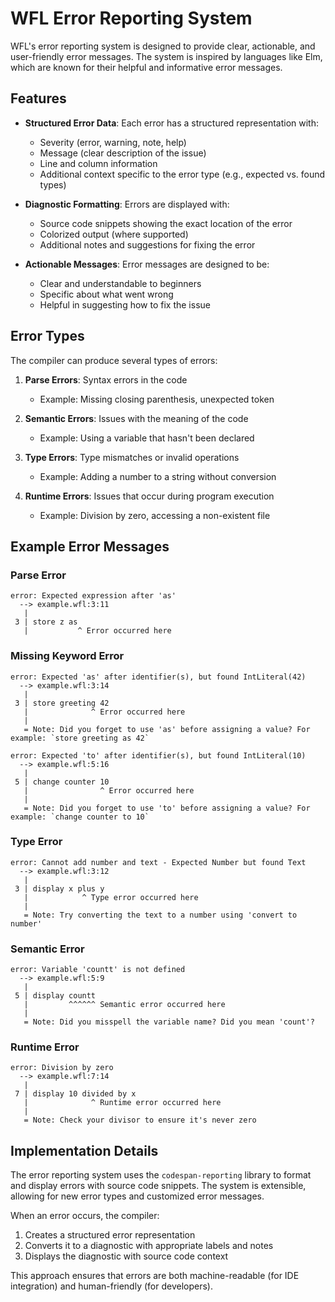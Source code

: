 # WFL Error Reporting System
   
WFL's error reporting system is designed to provide clear, actionable, and user-friendly error messages. The system is inspired by languages like Elm, which are known for their helpful and informative error messages.
   
## Features
   
- **Structured Error Data**: Each error has a structured representation with:
  - Severity (error, warning, note, help)
  - Message (clear description of the issue)
  - Line and column information
  - Additional context specific to the error type (e.g., expected vs. found types)
   
- **Diagnostic Formatting**: Errors are displayed with:
  - Source code snippets showing the exact location of the error
  - Colorized output (where supported)
  - Additional notes and suggestions for fixing the error
   
- **Actionable Messages**: Error messages are designed to be:
  - Clear and understandable to beginners
  - Specific about what went wrong
  - Helpful in suggesting how to fix the issue
   
## Error Types
   
The compiler can produce several types of errors:
   
1. **Parse Errors**: Syntax errors in the code
   - Example: Missing closing parenthesis, unexpected token
   
2. **Semantic Errors**: Issues with the meaning of the code
   - Example: Using a variable that hasn't been declared
   
3. **Type Errors**: Type mismatches or invalid operations
   - Example: Adding a number to a string without conversion
   
4. **Runtime Errors**: Issues that occur during program execution
   - Example: Division by zero, accessing a non-existent file
   
## Example Error Messages
   
### Parse Error
   
```
error: Expected expression after 'as'
  --> example.wfl:3:11
   |
 3 | store z as
   |           ^ Error occurred here
```

### Missing Keyword Error

```
error: Expected 'as' after identifier(s), but found IntLiteral(42)
  --> example.wfl:3:14
   |
 3 | store greeting 42
   |              ^ Error occurred here
   |
   = Note: Did you forget to use 'as' before assigning a value? For example: `store greeting as 42`
```

```
error: Expected 'to' after identifier(s), but found IntLiteral(10)
  --> example.wfl:5:16
   |
 5 | change counter 10
   |                ^ Error occurred here
   |
   = Note: Did you forget to use 'to' before assigning a value? For example: `change counter to 10`
```
   
### Type Error
   
```
error: Cannot add number and text - Expected Number but found Text
  --> example.wfl:3:12
   |
 3 | display x plus y
   |            ^ Type error occurred here
   |
   = Note: Try converting the text to a number using 'convert to number'
```
   
### Semantic Error
   
```
error: Variable 'countt' is not defined
  --> example.wfl:5:9
   |
 5 | display countt
   |         ^^^^^^ Semantic error occurred here
   |
   = Note: Did you misspell the variable name? Did you mean 'count'?
```
   
### Runtime Error
   
```
error: Division by zero
  --> example.wfl:7:14
   |
 7 | display 10 divided by x
   |              ^ Runtime error occurred here
   |
   = Note: Check your divisor to ensure it's never zero
```
   
## Implementation Details
   
The error reporting system uses the `codespan-reporting` library to format and display errors with source code snippets. The system is extensible, allowing for new error types and customized error messages.
   
When an error occurs, the compiler:
   
1. Creates a structured error representation
2. Converts it to a diagnostic with appropriate labels and notes
3. Displays the diagnostic with source code context
   
This approach ensures that errors are both machine-readable (for IDE integration) and human-friendly (for developers).
